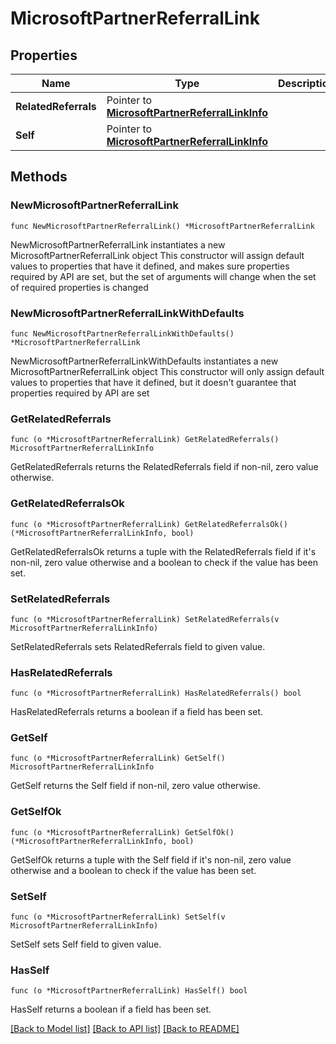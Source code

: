 # MicrosoftPartnerReferralLink

## Properties

Name | Type | Description | Notes
------------ | ------------- | ------------- | -------------
**RelatedReferrals** | Pointer to [**MicrosoftPartnerReferralLinkInfo**](MicrosoftPartnerReferralLinkInfo.md) |  | [optional] 
**Self** | Pointer to [**MicrosoftPartnerReferralLinkInfo**](MicrosoftPartnerReferralLinkInfo.md) |  | [optional] 

## Methods

### NewMicrosoftPartnerReferralLink

`func NewMicrosoftPartnerReferralLink() *MicrosoftPartnerReferralLink`

NewMicrosoftPartnerReferralLink instantiates a new MicrosoftPartnerReferralLink object
This constructor will assign default values to properties that have it defined,
and makes sure properties required by API are set, but the set of arguments
will change when the set of required properties is changed

### NewMicrosoftPartnerReferralLinkWithDefaults

`func NewMicrosoftPartnerReferralLinkWithDefaults() *MicrosoftPartnerReferralLink`

NewMicrosoftPartnerReferralLinkWithDefaults instantiates a new MicrosoftPartnerReferralLink object
This constructor will only assign default values to properties that have it defined,
but it doesn't guarantee that properties required by API are set

### GetRelatedReferrals

`func (o *MicrosoftPartnerReferralLink) GetRelatedReferrals() MicrosoftPartnerReferralLinkInfo`

GetRelatedReferrals returns the RelatedReferrals field if non-nil, zero value otherwise.

### GetRelatedReferralsOk

`func (o *MicrosoftPartnerReferralLink) GetRelatedReferralsOk() (*MicrosoftPartnerReferralLinkInfo, bool)`

GetRelatedReferralsOk returns a tuple with the RelatedReferrals field if it's non-nil, zero value otherwise
and a boolean to check if the value has been set.

### SetRelatedReferrals

`func (o *MicrosoftPartnerReferralLink) SetRelatedReferrals(v MicrosoftPartnerReferralLinkInfo)`

SetRelatedReferrals sets RelatedReferrals field to given value.

### HasRelatedReferrals

`func (o *MicrosoftPartnerReferralLink) HasRelatedReferrals() bool`

HasRelatedReferrals returns a boolean if a field has been set.

### GetSelf

`func (o *MicrosoftPartnerReferralLink) GetSelf() MicrosoftPartnerReferralLinkInfo`

GetSelf returns the Self field if non-nil, zero value otherwise.

### GetSelfOk

`func (o *MicrosoftPartnerReferralLink) GetSelfOk() (*MicrosoftPartnerReferralLinkInfo, bool)`

GetSelfOk returns a tuple with the Self field if it's non-nil, zero value otherwise
and a boolean to check if the value has been set.

### SetSelf

`func (o *MicrosoftPartnerReferralLink) SetSelf(v MicrosoftPartnerReferralLinkInfo)`

SetSelf sets Self field to given value.

### HasSelf

`func (o *MicrosoftPartnerReferralLink) HasSelf() bool`

HasSelf returns a boolean if a field has been set.


[[Back to Model list]](../README.md#documentation-for-models) [[Back to API list]](../README.md#documentation-for-api-endpoints) [[Back to README]](../README.md)


